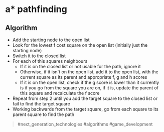 # a* pathfinding
## Algorithm 
- Add the starting node to the open list 
- Look for the lowest f cost square on the open list (initially just the starting node) 
- Switch it to the closed list 
- For each of this squares neighbours 
	- If it is on the closed list or not usable for the path, ignore it 
	- Otherwise, if it isn't on the open list, add it to the open list, with the current square as its parent and appropriate f, g and h scores 
	- If it is on the open list, check if the g score is lower than it currently is if you go from the square you are on, if it is, update the parent of this square and recalculate the f score 
- Repeat from step 2 until you add the target square to the closed list or fail to find the target square 
- Working backwards from the target square, go from each square to its parent square to find the path

> #next_generation_technologies #algorithms #game_development